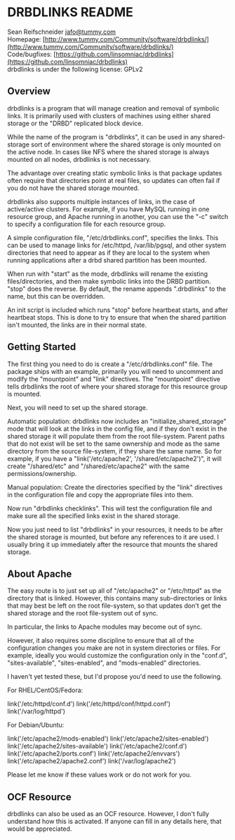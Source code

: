 DRBDLINKS README
================

Sean Reifschneider <jafo@tummy.com>  
Homepage: [http://www.tummy.com/Community/software/drbdlinks/](http://www.tummy.com/Community/software/drbdlinks/)  
Code/bugfixes: [https://github.com/linsomniac/drbdlinks](https://github.com/linsomniac/drbdlinks)  
drbdlinks is under the following license: GPLv2

Overview
--------

drbdlinks is a program that will manage creation and removal of symbolic
links.  It is primarily used with clusters of machines using either shared
storage or the "DRBD" replicated block device.

While the name of the program is "drbdlinks", it can be used in any
shared-storage sort of environment where the shared storage is only mounted
on the active node.  In cases like NFS where the shared storage is always
mounted on all nodes, drbdlinks is not necessary.

The advantage over creating static symbolic links is that package updates
often require that directories point at real files, so updates can often
fail if you do not have the shared storage mounted.

drbdlinks also supports multiple instances of links, in the case of
active/active clusters.  For example, if you have MySQL running in one
resource group, and Apache running in another, you can use the "-c"
switch to specify a configuration file for each resource group.

A simple configuration file, "/etc/drbdlinks.conf", specifies the links.
This can be used to manage links for /etc/httpd, /var/lib/pgsql, and other
system directories that need to appear as if they are local to the system
when running applications after a drbd shared partition has been mounted.

When run with "start" as the mode, drbdlinks will rename the existing
files/directories, and then make symbolic links into the DRBD partition.
"stop" does the reverse.  By default, the rename appends ".drbdlinks" to
the name, but this can be overridden.

An init script is included which runs "stop" before heartbeat starts, and
after heartbeat stops.  This is done to try to ensure that when the shared
partition isn't mounted, the links are in their normal state.

Getting Started
---------------

The first thing you need to do is create a "/etc/drbdlinks.conf" file.  The
package ships with an example, primarily you will need to uncomment and
modify the "mountpoint" and "link" directives.  The "mountpoint" directive
tells drbdlinks the root of where your shared storage for this resource
group is mounted.

Next, you will need to set up the shared storage.

Automatic population: drbdlinks now includes an "initialize_shared_storage"
mode that will look at the links in the config file, and if they don't
exist in the shared storage it will populate them from the root
file-system.  Parent paths that do not exist will be set to the same
ownership and mode as the same directory from the source file-system, if
they share the same name.  So for example, if you have a
"link('/etc/apache2', '/shared/etc/apache2')", it will create "/shared/etc"
and "/shared/etc/apache2" with the same permissions/ownership.

Manual population: Create the directories specified by the "link" directives
in the configuration file and copy the appropriate files into them.


Now run "drbdlinks checklinks".  This will test the configuration file and
make sure all the specified links exist in the shared storage.

Now you just need to list "drbdlinks" in your resources, it needs to be
after the shared storage is mounted, but before any references to it are
used.  I usually bring it up immediately after the resource that mounts the
shared storage.

About Apache
------------

The easy route is to just set up all of "/etc/apache2" or "/etc/httpd" as
the directory that is linked.  However, this contains many sub-directories
or links that may best be left on the root file-system, so that updates
don't get the shared storage and the root file-system out of sync.

In particular, the links to Apache modules may become out of sync.

However, it also requires some discipline to ensure that all of the
configuration changes you make are not in system directories or files.  For
example, ideally you would customize the configuration only in the
"conf.d", "sites-available", "sites-enabled", and "mods-enabled"
directories.

I haven't yet tested these, but I'd propose you'd need to use the
following.

For RHEL/CentOS/Fedora:

   link('/etc/httpd/conf.d')
   link('/etc/httpd/conf/httpd.conf')
   link('/var/log/httpd')

For Debian/Ubuntu:

   link('/etc/apache2/mods-enabled')
   link('/etc/apache2/sites-enabled')
   link('/etc/apache2/sites-available')
   link('/etc/apache2/conf.d')
   link('/etc/apache2/ports.conf')
   link('/etc/apache2/envvars')
   link('/etc/apache2/apache2.conf')
   link('/var/log/apache2')

Please let me know if these values work or do not work for you.

OCF Resource
------------

drbdlinks can also be used as an OCF resource.  However, I don't fully
understand how this is activated.  If anyone can fill in any details here,
that would be appreciated.
